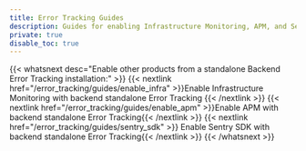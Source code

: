 ```yaml
---
title: Error Tracking Guides
description: Guides for enabling Infrastructure Monitoring, APM, and Sentry SDK with standalone backend Error Tracking.
private: true
disable_toc: true
---
```


{{< whatsnext desc="Enable other products from a standalone Backend Error Tracking installation:" >}}
    {{< nextlink href="/error_tracking/guides/enable_infra" >}}Enable Infrastructure Monitoring with backend standalone Error Tracking {{< /nextlink >}}
    {{< nextlink href="/error_tracking/guides/enable_apm" >}}Enable APM with backend standalone Error Tracking{{< /nextlink >}}
    {{< nextlink href="/error_tracking/guides/sentry_sdk" >}} Enable Sentry SDK with backend standalone Error Tracking{{< /nextlink >}}
{{< /whatsnext >}}
